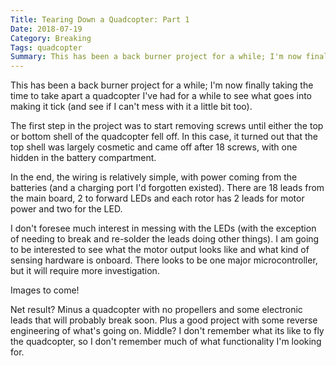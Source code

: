 ```yaml
---
Title: Tearing Down a Quadcopter: Part 1
Date: 2018-07-19
Category: Breaking
Tags: quadcopter
Summary: This has been a back burner project for a while; I'm now finally taking the time to take apart a quadcopter I've had for a while to see what goes into making it tick (and see if I can't mess with it a little bit too)
---
```


This has been a back burner project for a while; I'm now finally taking the time to take apart a quadcopter I've had for a while to see what goes into making it tick (and see if I can't mess with it a little bit too).

The first step in the project was to start removing screws until either the top or bottom shell of the quadcopter fell off. In this case, it turned out that the top shell was largely cosmetic and came off after 18 screws, with one hidden in the battery compartment.

In the end, the wiring is relatively simple, with power coming from the batteries (and a charging port I'd forgotten existed). There are 18 leads from the main board, 2 to forward LEDs and each rotor has 2 leads for motor power and two for the LED.

I don't foresee much interest in messing with the LEDs (with the exception of needing to break and re-solder the leads doing other things). I am going to be interested to see what the motor output looks like and what kind of sensing hardware is onboard. There looks to be one major microcontroller, but it will require more investigation.

Images to come!

Net result? Minus a quadcopter with no propellers and some electronic leads that will probably break soon. Plus a good project with some reverse engineering of what's going on. Middle? I don't remember what its like to fly the quadcopter, so I don't remember much of what functionality I'm looking for.
